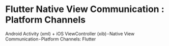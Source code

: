 # Flutter Native View Communication : Platform Channels

Android Activity (xml) + iOS ViewController (xib) - Native View Communication - Platform Channels: Flutter
